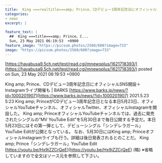 ```yaml
---
title:  King ===realtitle===amp; Prince、CDデビュー3周年記念日にオフィシャルSNS開設＋Instagramライブ開催も  
categories:
- news
excerpt: |
  
feature_text: |
  ##  King ===title===amp; Prince、C...
  Sun, 23 May 2021 06:19:53  +0900
feature_image: "https://picsum.photos/2560/600?image=733"
image: "https://picsum.photos/2560/600?image=733"
---
```


[https://hayabusa9.5ch.net/test/read.cgi/mnewsplus/1621718393/](https://hayabusa9.5ch.net/test/read.cgi/mnewsplus/1621718393/)
posted on Sun, 23 May 2021 06:19:53  +0900

<!--more-->

King amp; Prince、CDデビュー3周年記念日にオフィシャルSNS開設＋Instagramライブ開催も | BARKS [https://www.barks.jp/news/?id=1000201907](https://www.barks.jp/news/?id=1000201907) 2021.5.23 5:23 King amp; PrinceがCDデビュー3周年記念日となる本日5月23日、オフィシャルYouTubeチャンネル、オフィシャルTwitter、オフィシャルInstagramを開設した。 King amp; PrinceオフィシャルYouTubeチャンネルでは、過去に発売されたシングルの“MV YouTube Edit”を5月30日まで毎日公開する予定だ。本日5月23日にはその第一弾として、デビューシングル「シンデレラガール」YouTube Editが公開となっている。 なお、5月30日にはKing amp; PrinceオフィシャルInstagramライブも行う。詳細は後日発表されるとのことだ。 King amp; Prince「シンデレラガール」YouTube Edit [https://youtu.be/Hx9iZZCrQeE](https://youtu.be/Hx9iZZCrQeE) (略) ※省略していますので全文はソース元を参照して下さい。
